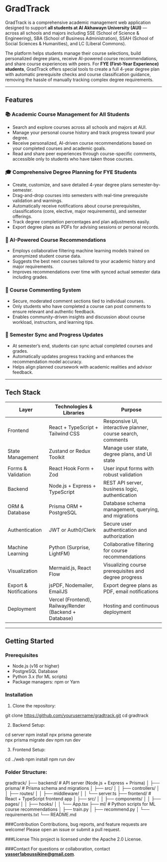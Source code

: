 # GradTrack

GradTrack is a comprehensive academic management web application designed to support **all students at Al Akhawayn University (AUI)** — across all schools and majors including SSE (School of Science & Engineering), SBA (School of Business Administration), SSAH (School of Social Sciences & Humanities), and LC (Liberal Commons). 

The platform helps students manage their course selections, build personalized degree plans, receive AI-powered course recommendations, and share course experiences with peers. For **FYE (First-Year Experience) students**, GradTrack offers special tools to create a full 4-year degree plan with automatic prerequisite checks and course classification guidance, removing the hassle of manually tracking complex degree requirements.

---

## Features

### 📚 Academic Course Management for All Students
- Search and explore courses across all schools and majors at AUI.
- Manage your personal course history and track progress toward your degree.
- Receive personalized, AI-driven course recommendations based on your completed courses and academic goals.
- Read and share peer experiences through course-specific comments, accessible only to students who have taken those courses.

### 🎓 Comprehensive Degree Planning for FYE Students
- Create, customize, and save detailed 4-year degree plans semester-by-semester.
- Drag-and-drop courses into semesters with real-time prerequisite validation and warnings.
- Automatically receive notifications about course prerequisites, classifications (core, elective, major requirements), and semester offerings.
- Track degree completion percentages and plan adjustments easily.
- Export degree plans as PDFs for advising sessions or personal records.

### 🤖 AI-Powered Course Recommendations
- Employs collaborative filtering machine learning models trained on anonymized student course data.
- Suggests the best next courses tailored to your academic history and major requirements.
- Improves recommendations over time with synced actual semester data including grades.

### 💬 Course Commenting System
- Secure, moderated comment sections tied to individual courses.
- Only students who have completed a course can post comments to ensure relevant and authentic feedback.
- Enables community-driven insights and discussion about course workload, instructors, and learning tips.

### 🔄 Semester Sync and Progress Updates
- At semester’s end, students can sync actual completed courses and grades.
- Automatically updates progress tracking and enhances the recommendation model accuracy.
- Helps align planned coursework with academic realities and advisor feedback.

---

## Tech Stack

| Layer           | Technologies & Libraries                                  | Purpose                                                                 |
|-----------------|----------------------------------------------------------|-------------------------------------------------------------------------|
| Frontend        | React + TypeScript + Tailwind CSS                         | Responsive UI, interactive planner, course search, comments             |
| State Management| Zustand or Redux Toolkit                                  | Manage user state, degree plans, and UI state                           |
| Forms & Validation | React Hook Form + Zod                                    | User input forms with robust validation                                |
| Backend         | Node.js + Express + TypeScript                            | REST API server, business logic, authentication                        |
| ORM & Database  | Prisma ORM + PostgreSQL                                   | Database schema management, querying, and migrations                   |
| Authentication  | JWT or Auth0/Clerk                                       | Secure user authentication and authorization                           |
| Machine Learning| Python (Surprise, LightFM)                                | Collaborative filtering for course recommendations                     |
| Visualization   | Mermaid.js, React Flow                                   | Visualizing course prerequisites and degree progress                   |
| Export & Notifications | jsPDF, Nodemailer, EmailJS                            | Export degree plans as PDF, email notifications                        |
| Deployment      | Vercel (Frontend), Railway/Render (Backend + Database)    | Hosting and continuous deployment                                     |

---

## Getting Started

### Prerequisites

- Node.js (v16 or higher)  
- PostgreSQL Database  
- Python 3.x (for ML scripts)  
- Package managers: npm or Yarn  

### Installation

1. Clone the repository:

git clone https://github.com/yourusername/gradtrack.git
cd gradtrack

2. Backend Setup:

cd server
npm install
npx prisma generate  
npx prisma migrate dev
npm run dev

3. Frontend Setup:

cd ../web
npm install
npm run dev

### Folder Structure:

gradtrack/
├── backend/            # API server (Node.js + Express + Prisma)
│   ├── prisma/         # Prisma schema and migrations
│   ├── src/
│   │   ├── controllers/
│   │   ├── routes/
│   │   ├── middleware/
│   │   └── server.ts
├── frontend/           # React + TypeScript frontend app
│   ├── src/
│   │   ├── components/
│   │   ├── pages/
│   │   ├── hooks/
│   │   └── App.tsx
├── ml/                 # Python scripts for ML course recommendations
│   ├── train.py
│   ├── recommend.py
│   └── requirements.txt
└── README.md

###Contribution
Contributions, bug reports, and feature requests are welcome! Please open an issue or submit a pull request.

###License
This project is licensed under the Apache 2.0 License.

###Contact
For questions or collaboration, contact **yasser1aboussikine@gmail.com**.

